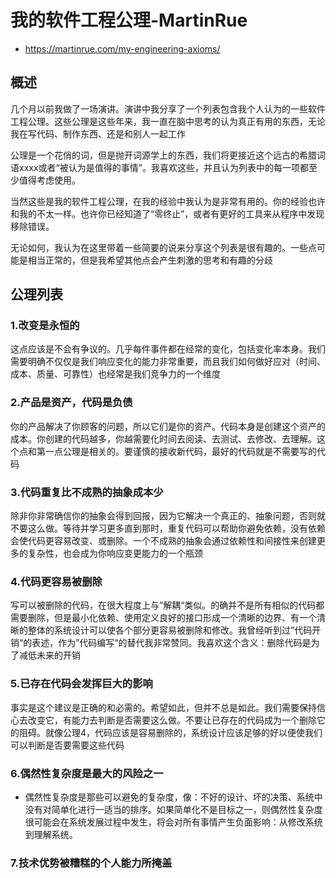 

# 我的软件工程公理-MartinRue

* https://martinrue.com/my-engineering-axioms/


## 概述   
几个月以前我做了一场演讲。演讲中我分享了一个列表包含我个人认为的一些软件工程公理。这些公理是这些年来，我一直在脑中思考的认为真正有用的东西，无论我在写代码、制作东西、还是和别人一起工作  

公理是一个花俏的词，但是抛开词源学上的东西，我们将更接近这个远古的希腊词语xxxx或者“被认为是值得的事情”。我喜欢这些，并且认为列表中的每一项都至少值得考虑使用。  

当然这些是我的软件工程公理，在我的经验中我认为是非常有用的。你的经验也许和我的不太一样。也许你已经知道了“零终止”，或者有更好的工具来从程序中发现移除错误。  

无论如何，我认为在这里带着一些简要的说来分享这个列表是很有趣的。一些点可能是相当正常的，但是我希望其他点会产生刺激的思考和有趣的分歧


## 公理列表

### 1.改变是永恒的
这点应该是不会有争议的。几乎每件事件都在经常的变化，包括变化率本身。我们需要明确不仅仅是我们响应变化的能力非常重要，而且我们如何做好应对（时间、成本、质量、可靠性）也经常是我们竞争力的一个维度


### 2.产品是资产，代码是负债
你的产品解决了你顾客的问题，所以它们是你的资产。代码本身是创建这个资产的成本。你创建的代码越多，你越需要化时间去阅读、去测试、去修改、去理解。这个点和第一点公理是相关的。要谨慎的接收新代码，最好的代码就是不需要写的代码


### 3.代码重复比不成熟的抽象成本少
除非你非常确信你的抽象会得到回报，因为它解决一个真正的、抽象问题，否则就不要这么做。等待并学习更多直到那时，重复代码可以帮助你避免依赖，没有依赖会使代码更容易改变、或删除。一个不成熟的抽象会通过依赖性和间接性来创建更多的复杂性，也会成为你响应变更能力的一个瓶颈


### 4.代码更容易被删除
写可以被删除的代码，在很大程度上与”解耦“类似。的确并不是所有相似的代码都需要删除，但是最小化依赖、使用定义良好的接口形成一个清晰的边界、有一个清晰的整体的系统设计可以使各个部分更容易被删除和修改。我曾经听到过”代码开销“的表述，作为”代码编写“的替代我非常赞同。我喜欢这个含义：删除代码是为了减低未来的开销


### 5.已存在代码会发挥巨大的影响
事实是这个建议是正确的和必需的。希望如此，但并不总是如此。我们需要保持信心去改变它，有能力去判断是否需要这么做。不要让已存在的代码成为一个删除它的阻碍。就像公理4，代码应该是容易删除的，系统设计应该足够的好以便使我们可以判断是否要需要这些代码


### 6.偶然性复杂度是最大的风险之一
* 偶然性复杂度是那些可以避免的复杂度，像：不好的设计、坏的决策、系统中没有对简单化进行一适当的排序。如果简单化不是目标之一，则偶然性复杂度很可能会在系统发展过程中发生，将会对所有事情产生负面影响：从修改系统到理解系统。


### 7.技术优势被糟糕的个人能力所掩盖
